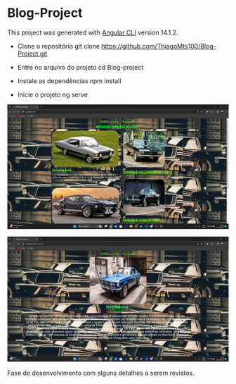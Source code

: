 # Blog-Project

This project was generated with [Angular CLI](https://github.com/angular/angular-cli) version 14.1.2.


- Clone o repositório
git clone https://github.com/ThiagoMts100/Blog-Project.git

- Entre no arquivo do projeto
cd Blog-project

- Instale as dependências
npm install

- Inicie o projeto 
ng serve


![Alt text](image.png)

![Alt text](image-1.png)

Fase de desenvolvimento com alguns detalhes a serem revistos.
